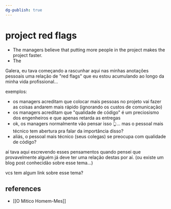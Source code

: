 ```yaml
---
dg-publish: true
---
```

# project red flags

- The managers believe that putting more people in the project makes the project faster.
- The 



Galera, eu tava começando a rascunhar aqui nas minhas anotações pessoais uma relação de "red flags" que eu estou acumulando ao longo da minha vida profissional...

exemplos:

- os managers acreditam que colocar mais pessoas no projeto vai fazer as coisas andarem mais rápido (ignorando os custos de comunicação)
- os managers acreditam que "qualidade de código" é um preciosismo dos engenheiros e que apenas retarda as entregas
- ok, os managers normalmente vão pensar isso 👆... mas o pessoal mais técnico tem abertura pra falar da importância disso?
- aliás, o pessoal mais técnico (seus colegas) se preocupa com qualidade de código?


aí tava aqui escrevendo esses pensamentos quando pensei que provavelmente alguém já deve ter uma relação destas por aí.
(ou existe um blog post conhecidão sobre esse tema...)

vcs tem algum link sobre esse tema?


## references

- [[O Mitico Homem-Mes]]